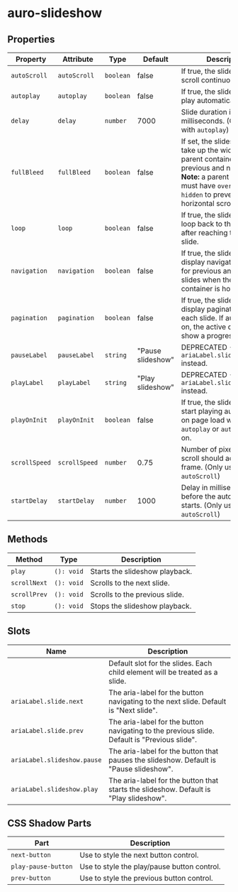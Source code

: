 # auro-slideshow

## Properties

| Property      | Attribute     | Type      | Default           | Description                                      |
|---------------|---------------|-----------|-------------------|--------------------------------------------------|
| `autoScroll`  | `autoScroll`  | `boolean` | false             | If true, the slideshow will scroll continuously. |
| `autoplay`    | `autoplay`    | `boolean` | false             | If true, the slideshow will play automatically.  |
| `delay`       | `delay`       | `number`  | 7000              | Slide duration in milliseconds. (Only used with `autoplay`) |
| `fullBleed`   | `fullBleed`   | `boolean` | false             | If set, the slideshow will take up the width of its parent container showing previous and next slides. **Note:** a parent container must have `overflow-x: hidden` to prevent horizontal scrolling. |
| `loop`        | `loop`        | `boolean` | false             | If true, the slideshow will loop back to the first slide after reaching the last slide. |
| `navigation`  | `navigation`  | `boolean` | false             | If true, the slideshow will display navigation arrows for previous and next slides when the slide container is hovered. |
| `pagination`  | `pagination`  | `boolean` | false             | If true, the slideshow will display pagination dots for each slide. If autoplay is on, the active dot will also show a progress bar. |
| `pauseLabel`  | `pauseLabel`  | `string`  | "Pause slideshow" | DEPRECATED - Use `ariaLabel.slideshow.pause` instead. |
| `playLabel`   | `playLabel`   | `string`  | "Play slideshow"  | DEPRECATED - Use `ariaLabel.slideshow.play` instead. |
| `playOnInit`  | `playOnInit`  | `boolean` | false             | If true, the slideshow will start playing automatically on page load when `autoplay` or `autoScroll` are on. |
| `scrollSpeed` | `scrollSpeed` | `number`  | 0.75              | Number of pixels auto scroll should advance per frame. (Only used with `autoScroll`) |
| `startDelay`  | `startDelay`  | `number`  | 1000              | Delay in milliseconds before the auto scroll starts. (Only used with `autoScroll`) |

## Methods

| Method       | Type       | Description                    |
|--------------|------------|--------------------------------|
| `play`       | `(): void` | Starts the slideshow playback. |
| `scrollNext` | `(): void` | Scrolls to the next slide.     |
| `scrollPrev` | `(): void` | Scrolls to the previous slide. |
| `stop`       | `(): void` | Stops the slideshow playback.  |

## Slots

| Name                        | Description                                      |
|-----------------------------|--------------------------------------------------|
|                             | Default slot for the slides. Each child element will be treated as a slide. |
| `ariaLabel.slide.next`      | The aria-label for the button navigating to the next slide. Default is "Next slide". |
| `ariaLabel.slide.prev`      | The aria-label for the button navigating to the previous slide. Default is "Previous slide". |
| `ariaLabel.slideshow.pause` | The aria-label for the button that pauses the slideshow. Default is "Pause slideshow". |
| `ariaLabel.slideshow.play`  | The aria-label for the button that starts the slideshow. Default is "Play slideshow". |

## CSS Shadow Parts

| Part                | Description                                 |
|---------------------|---------------------------------------------|
| `next-button`       | Use to style the next button control.       |
| `play-pause-button` | Use to style the play/pause button control. |
| `prev-button`       | Use to style the previous button control.   |
